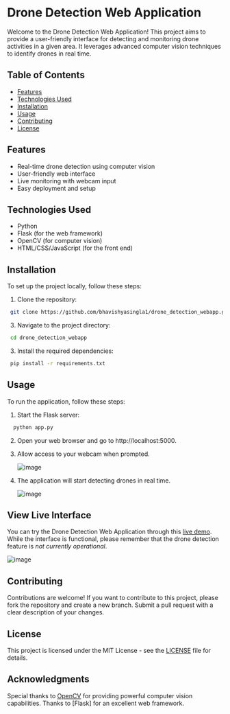 # Drone Detection Web Application

Welcome to the Drone Detection Web Application! This project aims to provide a user-friendly interface for detecting and monitoring drone activities in a given area. It leverages advanced computer vision techniques to identify drones in real time.

## Table of Contents
- [Features](#features)
- [Technologies Used](#technologies-used)
- [Installation](#installation)
- [Usage](#usage)
- [Contributing](#contributing)
- [License](#license)

## Features
- Real-time drone detection using computer vision
- User-friendly web interface
- Live monitoring with webcam input
- Easy deployment and setup

## Technologies Used
- Python
- Flask (for the web framework)
- OpenCV (for computer vision)
- HTML/CSS/JavaScript (for the front end)

## Installation
To set up the project locally, follow these steps:

1. Clone the repository:

```bash
 git clone https://github.com/bhavishyasingla1/drone_detection_webapp.git
   ```
3. Navigate to the project directory:
  ```bash
   cd drone_detection_webapp
   ```
3. Install the required dependencies:
  ```bash
   pip install -r requirements.txt
   ```
## Usage
To run the application, follow these steps:

1. Start the Flask server:
 ```bash
   python app.py
   ```
2. Open your web browser and go to http://localhost:5000.
3. Allow access to your webcam when prompted.

   ![image](https://github.com/user-attachments/assets/ebd26ee5-7ffd-49a3-a255-fd7ad9cfe82b)

5. The application will start detecting drones in real time.
   
   ![image](https://github.com/user-attachments/assets/37e5ca7c-2a58-4d8d-ab28-c120e2e61f78)


## View Live Interface
You can try the Drone Detection Web Application through this [live demo](https://drone-detection-webapp.onrender.com). While the interface is functional, please remember that the drone detection feature is *not currently operational*.

![image](https://github.com/user-attachments/assets/0c35679c-6bd5-4c82-81e3-11f7573595d8)

## Contributing
Contributions are welcome! If you want to contribute to this project, please fork the repository and create a new branch. Submit a pull request with a clear description of your changes.

## License
This project is licensed under the MIT License - see the [LICENSE](LICENSE) file for details.

## Acknowledgments
Special thanks to [OpenCV](https://opencv.org/) for providing powerful computer vision capabilities.
Thanks to [Flask] for an excellent web framework.






